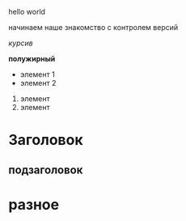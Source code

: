hello world

начинаем наше знакомство с контролем версий

*курсив*

**полужирный**

* элемент 1 
* элемент 2

1. элемент
2. элемент 

# Заголовок

## подзаголовок

# разное